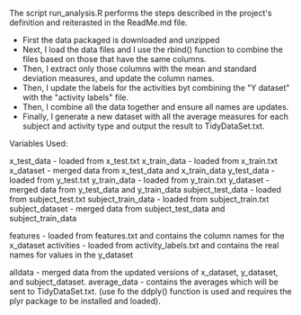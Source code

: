 The script  run_analysis.R performs the steps described in the project's definition and reiterasted in the ReadMe.md file.

* First the data packaged is downloaded and unzipped
* Next, I load the data files and I use the rbind() function to combine the files based on those that have the same columns.
* Then, I extract only those columns with the mean and standard deviation measures, and update the column names.
* Then, I update the labels for the activities byt combining the "Y dataset" with the "activity labels" file.
* Then, I combine all the data together and ensure all names are updates.
* Finally, I generate a new dataset with all the average measures for each subject and activity type and output the result to TidyDataSet.txt.

Variables Used:

x_test_data - loaded from x_test.txt
x_train_data - loaded from x_train.txt
x_dataset - merged data from x_test_data and x_train_data
y_test_data - loaded from y_test.txt
y_train_data - loaded from y_train.txt
y_dataset - merged data from y_test_data and y_train_data
subject_test_data - loaded from subject_test.txt
subject_train_data - loaded from subject_train.txt
subject_dataset - merged data from subject_test_data and subject_train_data

features - loaded from features.txt and contains the column names for the x_dataset
activities - loaded from activity_labels.txt and contains the real names for values in the y_dataset

alldata - merged data from the updated versions of x_dataset, y_dataset, and subject_dataset.
average_data - contains the averages which will be sent to TidyDataSet.txt. (use fo the ddply() function is used and requires the plyr package to be installed and loaded).

